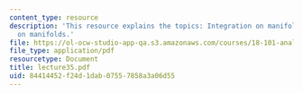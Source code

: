 ```yaml
---
content_type: resource
description: 'This resource explains the topics: Integration on manifolds, degree
  on manifolds.'
file: https://ol-ocw-studio-app-qa.s3.amazonaws.com/courses/18-101-analysis-ii-fall-2005/84414452f24d1dab07557858a3a06d55_lecture35.pdf
file_type: application/pdf
resourcetype: Document
title: lecture35.pdf
uid: 84414452-f24d-1dab-0755-7858a3a06d55
---
```

